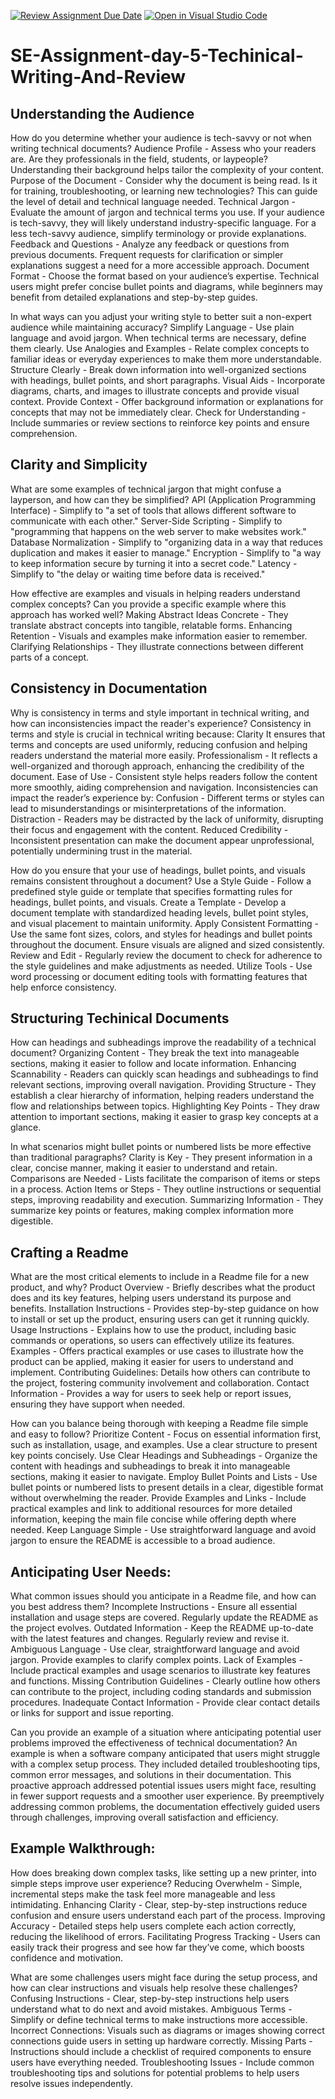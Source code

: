 [![Review Assignment Due Date](https://classroom.github.com/assets/deadline-readme-button-22041afd0340ce965d47ae6ef1cefeee28c7c493a6346c4f15d667ab976d596c.svg)](https://classroom.github.com/a/Zmd26HDi)
[![Open in Visual Studio Code](https://classroom.github.com/assets/open-in-vscode-2e0aaae1b6195c2367325f4f02e2d04e9abb55f0b24a779b69b11b9e10269abc.svg)](https://classroom.github.com/online_ide?assignment_repo_id=15531961&assignment_repo_type=AssignmentRepo)
# SE-Assignment-day-5-Techinical-Writing-And-Review

## Understanding the Audience
How do you determine whether your audience is tech-savvy or not when writing technical documents?
Audience Profile - Assess who your readers are. Are they professionals in the field, students, or laypeople? Understanding their background helps tailor the complexity of your content.
Purpose of the Document - Consider why the document is being read. Is it for training, troubleshooting, or learning new technologies? This can guide the level of detail and technical language needed.
Technical Jargon - Evaluate the amount of jargon and technical terms you use. If your audience is tech-savvy, they will likely understand industry-specific language. For a less tech-savvy audience, simplify terminology or provide explanations.
Feedback and Questions - Analyze any feedback or questions from previous documents. Frequent requests for clarification or simpler explanations suggest a need for a more accessible approach.
Document Format - Choose the format based on your audience’s expertise. Technical users might prefer concise bullet points and diagrams, while beginners may benefit from detailed explanations and step-by-step guides.

In what ways can you adjust your writing style to better suit a non-expert audience while maintaining accuracy?
Simplify Language - Use plain language and avoid jargon. When technical terms are necessary, define them clearly.
Use Analogies and Examples - Relate complex concepts to familiar ideas or everyday experiences to make them more understandable.
Structure Clearly - Break down information into well-organized sections with headings, bullet points, and short paragraphs.
Visual Aids - Incorporate diagrams, charts, and images to illustrate concepts and provide visual context.
Provide Context - Offer background information or explanations for concepts that may not be immediately clear.
Check for Understanding - Include summaries or review sections to reinforce key points and ensure comprehension.

## Clarity and Simplicity
What are some examples of technical jargon that might confuse a layperson, and how can they be simplified?
API (Application Programming Interface) - Simplify to "a set of tools that allows different software to communicate with each other."
Server-Side Scripting - Simplify to "programming that happens on the web server to make websites work."
Database Normalization - Simplify to "organizing data in a way that reduces duplication and makes it easier to manage."
Encryption - Simplify to "a way to keep information secure by turning it into a secret code."
Latency - Simplify to "the delay or waiting time before data is received."

How effective are examples and visuals in helping readers understand complex concepts? Can you provide a specific example where this approach has worked well?
Making Abstract Ideas Concrete - They translate abstract concepts into tangible, relatable forms.
Enhancing Retention - Visuals and examples make information easier to remember.
Clarifying Relationships - They illustrate connections between different parts of a concept.

## Consistency in Documentation
Why is consistency in terms and style important in technical writing, and how can inconsistencies impact the reader's experience?
Consistency in terms and style is crucial in technical writing because:
Clarity  It ensures that terms and concepts are used uniformly, reducing confusion and helping readers understand the material more easily.
Professionalism - It reflects a well-organized and thorough approach, enhancing the credibility of the document.
Ease of Use - Consistent style helps readers follow the content more smoothly, aiding comprehension and navigation.
Inconsistencies can impact the reader’s experience by:
Confusion - Different terms or styles can lead to misunderstandings or misinterpretations of the information.
Distraction - Readers may be distracted by the lack of uniformity, disrupting their focus and engagement with the content.
Reduced Credibility - Inconsistent presentation can make the document appear unprofessional, potentially undermining trust in the material.

How do you ensure that your use of headings, bullet points, and visuals remains consistent throughout a document?
Use a Style Guide - Follow a predefined style guide or template that specifies formatting rules for headings, bullet points, and visuals.
Create a Template - Develop a document template with standardized heading levels, bullet point styles, and visual placement to maintain uniformity.
Apply Consistent Formatting - Use the same font sizes, colors, and styles for headings and bullet points throughout the document. Ensure visuals are aligned and sized consistently.
Review and Edit - Regularly review the document to check for adherence to the style guidelines and make adjustments as needed.
Utilize Tools - Use word processing or document editing tools with formatting features that help enforce consistency.

## Structuring Techinical Documents
How can headings and subheadings improve the readability of a technical document?
Organizing Content - They break the text into manageable sections, making it easier to follow and locate information.
Enhancing Scannability - Readers can quickly scan headings and subheadings to find relevant sections, improving overall navigation.
Providing Structure - They establish a clear hierarchy of information, helping readers understand the flow and relationships between topics.
Highlighting Key Points - They draw attention to important sections, making it easier to grasp key concepts at a glance.

In what scenarios might bullet points or numbered lists be more effective than traditional paragraphs?
Clarity is Key - They present information in a clear, concise manner, making it easier to understand and retain.
Comparisons are Needed - Lists facilitate the comparison of items or steps in a process.
Action Items or Steps - They outline instructions or sequential steps, improving readability and execution.
Summarizing Information - They summarize key points or features, making complex information more digestible.

## Crafting a Readme
What are the most critical elements to include in a Readme file for a new product, and why?
Product Overview - Briefly describes what the product does and its key features, helping users understand its purpose and benefits.
Installation Instructions - Provides step-by-step guidance on how to install or set up the product, ensuring users can get it running quickly.
Usage Instructions - Explains how to use the product, including basic commands or operations, so users can effectively utilize its features.
Examples - Offers practical examples or use cases to illustrate how the product can be applied, making it easier for users to understand and implement.
Contributing Guidelines: Details how others can contribute to the project, fostering community involvement and collaboration.
Contact Information - Provides a way for users to seek help or report issues, ensuring they have support when needed.

How can you balance being thorough with keeping a Readme file simple and easy to follow?
Prioritize Content - Focus on essential information first, such as installation, usage, and examples. Use a clear structure to present key points concisely.
Use Clear Headings and Subheadings - Organize the content with headings and subheadings to break it into manageable sections, making it easier to navigate.
Employ Bullet Points and Lists - Use bullet points or numbered lists to present details in a clear, digestible format without overwhelming the reader.
Provide Examples and Links - Include practical examples and link to additional resources for more detailed information, keeping the main file concise while offering depth where needed.
Keep Language Simple - Use straightforward language and avoid jargon to ensure the README is accessible to a broad audience.

## Anticipating User Needs:
What common issues should you anticipate in a Readme file, and how can you best address them?
Incomplete Instructions - Ensure all essential installation and usage steps are covered. Regularly update the README as the project evolves.
Outdated Information - Keep the README up-to-date with the latest features and changes. Regularly review and revise it.
Ambiguous Language - Use clear, straightforward language and avoid jargon. Provide examples to clarify complex points.
Lack of Examples - Include practical examples and usage scenarios to illustrate key features and functions.
Missing Contribution Guidelines - Clearly outline how others can contribute to the project, including coding standards and submission procedures.
Inadequate Contact Information - Provide clear contact details or links for support and issue reporting.

Can you provide an example of a situation where anticipating potential user problems improved the effectiveness of technical documentation?
An example is when a software company anticipated that users might struggle with a complex setup process. They included detailed troubleshooting tips, common error messages, and solutions in their documentation. This proactive approach addressed potential issues users might face, resulting in fewer support requests and a smoother user experience. By preemptively addressing common problems, the documentation effectively guided users through challenges, improving overall satisfaction and efficiency.

## Example Walkthrough:
How does breaking down complex tasks, like setting up a new printer, into simple steps improve user experience?
Reducing Overwhelm - Simple, incremental steps make the task feel more manageable and less intimidating.
Enhancing Clarity - Clear, step-by-step instructions reduce confusion and ensure users understand each part of the process.
Improving Accuracy - Detailed steps help users complete each action correctly, reducing the likelihood of errors.
Facilitating Progress Tracking - Users can easily track their progress and see how far they’ve come, which boosts confidence and motivation.

What are some challenges users might face during the setup process, and how can clear instructions and visuals help resolve these challenges?
Confusing Instructions - Clear, step-by-step instructions help users understand what to do next and avoid mistakes.
Ambiguous Terms - Simplify or define technical terms to make instructions more accessible.
Incorrect Connections: Visuals such as diagrams or images showing correct connections guide users in setting up hardware correctly.
Missing Parts - Instructions should include a checklist of required components to ensure users have everything needed.
Troubleshooting Issues - Include common troubleshooting tips and solutions for potential problems to help users resolve issues independently.